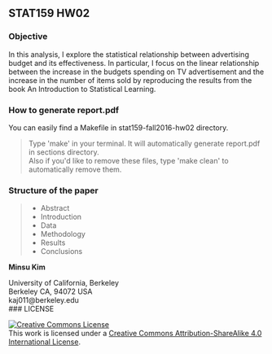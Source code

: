 ## STAT159 HW02

### Objective 
In this analysis, I explore the statistical relationship between advertising budget and its effectiveness. In particular, I focus on the linear relationship between the increase in the budgets spending on TV advertisement and the increase in the number of items sold by reproducing the results from the book An Introduction to Statistical Learning.

### How to generate report.pdf
You can easily find a Makefile in stat159-fall2016-hw02 directory. 

> Type 'make' in your terminal. It will automatically generate report.pdf in sections directory.  
> Also if you'd like to remove these files, type 'make clean' to automatically remove them.

### Structure of the paper

> * Abstract
> * Introduction
> * Data
> * Methodology
> * Results
> * Conclusions

**Minsu Kim**
<div>
University of California, Berkeley </br>
Berkeley CA, 94072 USA </br>
kaj011@berkeley.edu
</div>
### LICENSE

<a rel="license" href="http://creativecommons.org/licenses/by-sa/4.0/"><img alt="Creative Commons License" style="border-width:0" src="https://i.creativecommons.org/l/by-sa/4.0/88x31.png" /></a><br />This work is licensed under a <a rel="license" href="http://creativecommons.org/licenses/by-sa/4.0/">Creative Commons Attribution-ShareAlike 4.0 International License</a>.